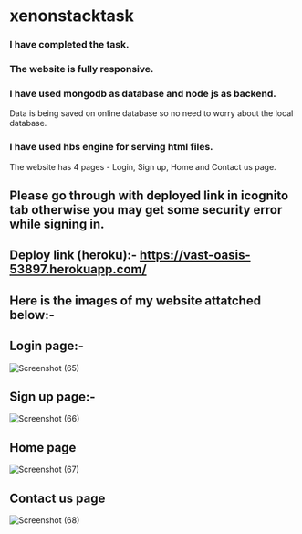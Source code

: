 # xenonstacktask
### I have completed the task.
### The website is fully responsive.
### I have used mongodb as database and node js as backend.
Data is being saved on online database so no need to worry about the local database.
### I have used hbs engine for serving html files.
The website has 4 pages - Login, Sign up, Home and Contact us page.
## Please go through with deployed link in icognito tab otherwise you may get some security error while signing in.

## Deploy link (heroku):- https://vast-oasis-53897.herokuapp.com/

## Here is the images of my website attatched below:-

## Login page:-
![Screenshot (65)](https://user-images.githubusercontent.com/77136755/200990786-8bd62ad7-6239-43e7-9172-989cab73d156.png)

## Sign up page:-
![Screenshot (66)](https://user-images.githubusercontent.com/77136755/200990823-e595c80b-d39e-497b-ab3a-8ea2942cdbd4.png)

## Home page
![Screenshot (67)](https://user-images.githubusercontent.com/77136755/200990875-8a0b6341-a58a-42dc-9b9b-cb83135d6030.png)

## Contact us page
![Screenshot (68)](https://user-images.githubusercontent.com/77136755/200990902-aed4edd6-f519-490e-9c19-814792abaf7a.png)

